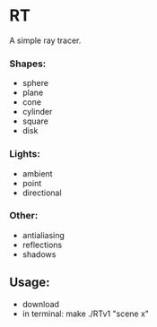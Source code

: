 # RT
A simple ray tracer.

### Shapes:
- sphere
- plane
- cone
- cylinder
- square
- disk

### Lights:
- ambient
- point
- directional

### Other:
- antialiasing
- reflections
- shadows

## Usage:
- download
- in terminal:
	make
	./RTv1 "scene x"

